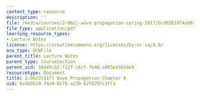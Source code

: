 ```yaml
---
content_type: resource
description: ''
file: /media/courses/2-062j-wave-propagation-spring-2017/bcd65b1974a98c75a230b2f8297c3ffa_MIT2_062J_S17_Chap6.pdf
file_type: application/pdf
learning_resource_types:
- Lecture Notes
license: https://creativecommons.org/licenses/by-nc-sa/4.0/
ocw_type: OCWFile
parent_title: Lecture Notes
parent_type: CourseSection
parent_uid: 58d49c52-f22f-c6cf-f648-a985b43b54e9
resourcetype: Document
title: 2.062J(S17) Wave Propagation Chapter 6
uid: bcd65b19-74a9-8c75-a230-b2f8297c3ffa
---
```

